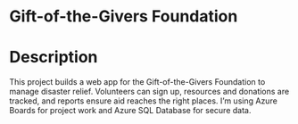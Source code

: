 # Gift-of-the-Givers Foundation

# Description
This project builds a web app for the Gift-of-the-Givers Foundation to manage disaster relief. Volunteers can sign up, resources and donations are tracked, and reports ensure aid reaches the right places. 
I’m using Azure Boards for project work and Azure SQL Database for secure data.
